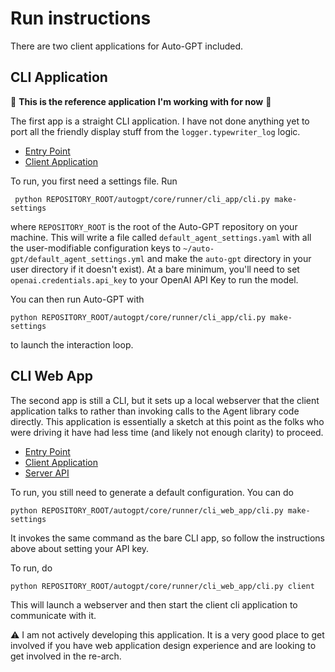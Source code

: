 # Run instructions

There are two client applications for Auto-GPT included. 

## CLI Application

:star2: **This is the reference application I'm working with for now** :star2: 

The first app is a straight CLI application.  I have not done anything yet to port all the friendly display stuff from the `logger.typewriter_log` logic.  

- [Entry Point](https://github.com/Significant-Gravitas/Auto-GPT/blob/master/autogpt/core/runner/cli_app/cli.py)
- [Client Application](https://github.com/Significant-Gravitas/Auto-GPT/blob/master/autogpt/core/runner/cli_app/main.py)

To run, you first need a settings file.  Run

```
 python REPOSITORY_ROOT/autogpt/core/runner/cli_app/cli.py make-settings
 ```

where `REPOSITORY_ROOT` is the root of the Auto-GPT repository on your machine.  This will write a file called `default_agent_settings.yaml` with all the user-modifiable configuration keys to `~/auto-gpt/default_agent_settings.yml` and make the `auto-gpt` directory in your user directory if it doesn't exist).  At a bare minimum, you'll need to set `openai.credentials.api_key` to your OpenAI API Key to run the model.

You can then run Auto-GPT with 

```
python REPOSITORY_ROOT/autogpt/core/runner/cli_app/cli.py make-settings
```

to launch the interaction loop.

## CLI Web App

The second app is still a CLI, but it sets up a local webserver that the client application talks to rather than invoking calls to the Agent library code directly.  This application is essentially a sketch at this point as the folks who were driving it have had less time (and likely not enough clarity) to proceed.

- [Entry Point](https://github.com/Significant-Gravitas/Auto-GPT/blob/master/autogpt/core/runner/cli_web_app/cli.py)
- [Client Application](https://github.com/Significant-Gravitas/Auto-GPT/blob/master/autogpt/core/runner/cli_web_app/client/client.py)
- [Server API](https://github.com/Significant-Gravitas/Auto-GPT/blob/master/autogpt/core/runner/cli_web_app/server/api.py)

To run, you still need to generate a default configuration.  You can do 

```
python REPOSITORY_ROOT/autogpt/core/runner/cli_web_app/cli.py make-settings
```

It invokes the same command as the bare CLI app, so follow the instructions above about setting your API key.

To run, do 

```
python REPOSITORY_ROOT/autogpt/core/runner/cli_web_app/cli.py client
```

This will launch a webserver and then start the client cli application to communicate with it.

:warning: I am not actively developing this application.  It is a very good place to get involved if you have web application design experience and are looking to get involved in the re-arch.